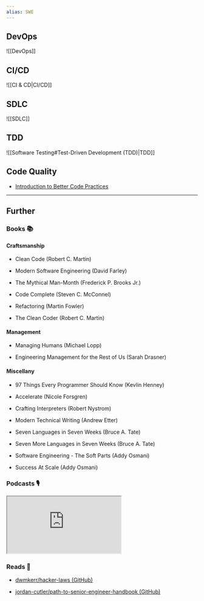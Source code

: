 ```yaml
---
alias: SWE
---
```


## DevOps

![[DevOps]]

## CI/CD

![[CI & CD|CI/CD]]

## SDLC

![[SDLC]]

## TDD

![[Software Testing#Test-Driven Development (TDD)|TDD]]

## Code Quality

- [Introduction to Better Code Practices](https://peacockindia.mintlify.app/introduction)

---
## Further

### Books 📚

#### Craftsmanship

- Clean Code (Robert C. Martin)

- Modern Software Engineering (David Farley)

- The Mythical Man-Month (Frederick P. Brooks Jr.)

- Code Complete (Steven C. McConnel)

- Refactoring (Martin Fowler)

- The Clean Coder (Robert C. Martin)

#### Management

- Managing Humans (Michael Lopp)

- Engineering Management for the Rest of Us (Sarah Drasner)

#### Miscellany

- 97 Things Every Programmer Should Know (Kevlin Henney)

- Accelerate (Nicole Forsgren)

- Crafting Interpreters (Robert Nystrom)

- Modern Technical Writing (Andrew Etter)

- Seven Languages in Seven Weeks (Bruce A. Tate)

- Seven More Languages in Seven Weeks (Bruce A. Tate)

- Software Engineering - The Soft Parts (Addy Osmani)

- Success At Scale (Addy Osmani)

### Podcasts 🎙

<iframe src='https://podverse.fm/embed/player?episodeId=CIW8GYmDGM' title='Podverse Embed Player' class='pv-embed-player'>Syntax - How to Get Better at Debugging</iframe>

### Reads 📄

- [dwmkerr/hacker-laws (GitHub)](https://github.com/dwmkerr/hacker-laws#readme)

- [jordan-cutler/path-to-senior-engineer-handbook (GitHub)](https://github.com/jordan-cutler/path-to-senior-engineer-handbook)
